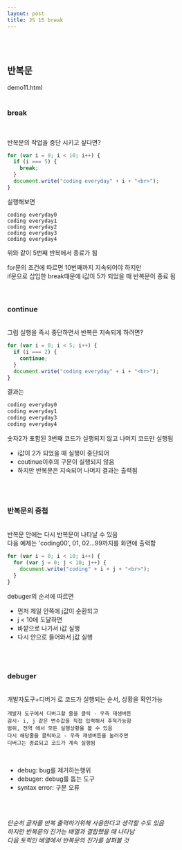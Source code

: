 ```yaml
---
layout: post
title: JS 15 break
---
```


<br><br>

## 반복문

demo11.html
<br><br>

### break

<br>

반복문의 작업을 중단 시키고 싶다면?

```javascript
for (var i = 0; i < 10; i++) {
  if (i === 5) {
    break;
  }
  document.write("coding everyday" + i + "<br>");
}
```

실행해보면

```
coding everyday0
coding everyday1
coding everyday2
coding everyday3
coding everyday4
```

위와 같이 5번째 반복에서 종료가 됨<br>

for문의 조건에 따르면 10번째까지 지속되어야 하지만<br>
if문으로 삽입한 break때문에 i값이 5가 되었을 때 반복문이 종료 됨<br><br>
<br>

### continue

<br>
그럼 실행을 즉시 중단하면서 반복은 지속되게 하려면?

```javascript
for (var i = 0; i < 5; i++) {
  if (i === 2) {
    continue;
  }
  document.write("coding everyday" + i + "<br>");
}
```

결과는

```javascript
coding everyday0
coding everyday1
coding everyday3
coding everyday4
```

숫자2가 포함된 3번째 코드가 실행되지 않고 나머지 코드만 실행됨<br>

- i값이 2가 되었을 때 실행이 중단되어<br>
- coutinue이후의 구문이 실행되지 않음<br>
- 하지만 반복문은 지속되어 나머지 결과는 출력됨

<br><br>

### 반복문의 중첩

<br>
반복문 안에는 다시 반복문이 나타날 수 있음<br>
다음 예제는 'coding00', 01, 02...99까지를 화면에 출력함<br>

```javascript
for (var i = 0; i < 10; i++) {
  for (var j = 0; j < 10; j++) {
    document.write("coding" + i + j + "<br>");
  }
}
```

debuger의 순서에 따르면

- 먼저 제일 안쪽에 j값이 순환되고
- j < 10에 도달하면
- 바깥으로 나가서 i값 실행
- 다시 안으로 들어와서 j값 실행

<br><br>

### debuger

<br>
개발자도구+디버거 로 코드가 실행되는 순서, 상황을 확인가능<br>

```
개발자 도구에서 디버그할 줄을 클릭 - 우측 재생버튼
감시- i, j 같은 변수값을 직접 입력해서 추적가능함
범위, 전역 에서 모든 실행상황을 볼 수 있음
다시 해당줄을 클릭하고 - 우측 재생버튼을 눌러주면
디버그는 종료되고 코드가 계속 실행됨
```

<br>

- debug: bug를 제거하는행위
- debuger: debug를 돕는 도구
- syntax error: 구문 오류

<br><br>

_단순히 글자를 반복 출력하기위해 사용한다고 생각할 수도 있음_ <br>
_하지만 반복문의 진가는 배열과 결합했을 때 나타남_<br>
_다음 토픽인 배열에서 반복문의 진가를 살펴볼 것_
